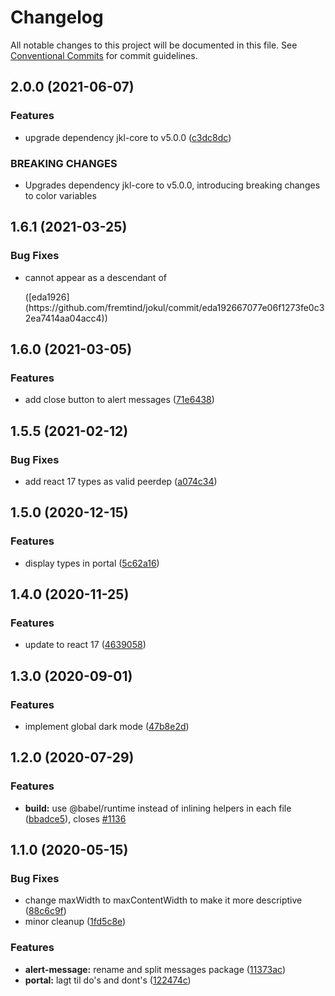 # Changelog

All notable changes to this project will be documented in this file.
See [Conventional Commits](https://conventionalcommits.org) for commit guidelines.

## 2.0.0 (2021-06-07)

### Features

-   upgrade dependency jkl-core to v5.0.0 ([c3dc8dc](https://github.com/fremtind/jokul/commit/c3dc8dcbd3cba99502f1124cbe1dcaa688177f55))

### BREAKING CHANGES

-   Upgrades dependency jkl-core to v5.0.0, introducing breaking changes to color variables

## 1.6.1 (2021-03-25)

### Bug Fixes

-   <div> cannot appear as a descendant of <p> ([eda1926](https://github.com/fremtind/jokul/commit/eda192667077e06f1273fe0c32ea7414aa04acc4))

## 1.6.0 (2021-03-05)

### Features

-   add close button to alert messages ([71e6438](https://github.com/fremtind/jokul/commit/71e6438b3a4532eac238fc6f207bbf75f26cd467))

## 1.5.5 (2021-02-12)

### Bug Fixes

-   add react 17 types as valid peerdep ([a074c34](https://github.com/fremtind/jokul/commit/a074c34dcece089ad6b4c581b8c920c8bdd4f1e0))

## 1.5.0 (2020-12-15)

### Features

-   display types in portal ([5c62a16](https://github.com/fremtind/jokul/commit/5c62a161c278d3a5a136741aea8dcf9b62338bda))

## 1.4.0 (2020-11-25)

### Features

-   update to react 17 ([4639058](https://github.com/fremtind/jokul/commit/4639058067eaa9be222825f8ac4f495a1e74cc0f))

## 1.3.0 (2020-09-01)

### Features

-   implement global dark mode ([47b8e2d](https://github.com/fremtind/jokul/commit/47b8e2dc0abcd366212fc67f306f8523a63d11c8))

## 1.2.0 (2020-07-29)

### Features

-   **build:** use @babel/runtime instead of inlining helpers in each file ([bbadce5](https://github.com/fremtind/jokul/commit/bbadce52ba4da5d540b479b07273332587bed436)), closes [#1136](https://github.com/fremtind/jokul/issues/1136)

## 1.1.0 (2020-05-15)

### Bug Fixes

-   change maxWidth to maxContentWidth to make it more descriptive ([88c6c9f](https://github.com/fremtind/jokul/commit/88c6c9f2a8ce04b97ae5d636d41b5be0e7157854))
-   minor cleanup ([1fd5c8e](https://github.com/fremtind/jokul/commit/1fd5c8ec9b8f7d29513506ce8c507994da8daaae))

### Features

-   **alert-message:** rename and split messages package ([11373ac](https://github.com/fremtind/jokul/commit/11373ac88cbfc5ed2604846c742e8a05f8c0561d))
-   **portal:** lagt til do's and dont's ([122474c](https://github.com/fremtind/jokul/commit/122474c618ffaafde8e1117df2e985df09166cda))
